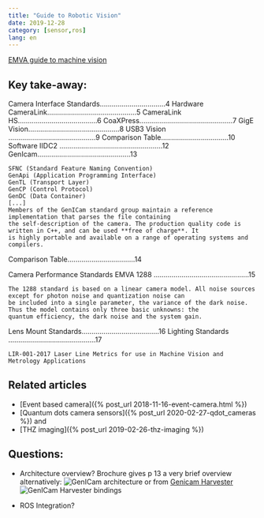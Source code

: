 ```yaml
---
title: "Guide to Robotic Vision"
date: 2019-12-28
category: [sensor,ros]
lang: en
---
```

[EMVA guide to machine vision](https://www.emva.org/wp-content/uploads/FSF-VS-Brochure-2018-A4-full.pdf)

## Key take-away:
Camera Interface Standards.................................4
Hardware
 CameraLink.............................................5
 CameraLink HS........................................6
 CoaXPress...............................................7
 GigE Vision..............................................8
 USB3 Vision ............................................9
 Comparison Table..................................10
Software
 IIDC2 ....................................................12
 GenIcam...............................................13
 ```
 SFNC (Standard Feature Naming Convention)
 GenApi (Application Programming Interface)
 GenTL (Transport Layer)
 GenCP (Control Protocol)
 GenDC (Data Container)
 [...]
 Members of the GenICam standard group maintain a reference implementation that parses the file containing
the self-description of the camera. The production quality code is written in C++, and can be used **free of charge**. It
is highly portable and available on a range of operating systems and compilers. 
 ```
 
 Comparison Table..................................14
 
 Camera Performance Standards
EMVA 1288 ................................................15

```
The 1288 standard is based on a linear camera model. All noise sources except for photon noise and quantization noise can
be included into a single parameter, the variance of the dark noise. Thus the model contains only three basic unknowns: the
quantum efficiency, the dark noise and the system gain.
```
Lens Mount Standards.......................................16
Lighting Standards ............................................17
```
LIR-001-2017 Laser Line Metrics for use in Machine Vision and Metrology Applications
```    
     
## Related articles
 
 * [Event based camera]({% post_url 2018-11-16-event-camera.html %})
 * [Quantum dots camera sensors]({% post_url 2020-02-27-qdot_cameras %}) and
 * [THZ imaging]({% post_url 2019-02-26-thz-imaging %})
 
## Questions:
 
 * Architecture overview?
 Brochure gives p 13 a very brief overview
 alternatively:
 ![GenICam architecture](/embedded-analog-intelligence/static/img/VS1212_Slideshow_ImagingStandard1.jpg "GeniCam architecture from qualitymag")
 or from [Genicam Harvester](https://github.com/genicam/harvesters)
 ![GenICam Harvester bindings](/embedded-analog-intelligence/static/img/48105146-a3b0e700-e279-11e8-8a3f-f94372aeff37.png )
 
 * ROS Integration?
 
